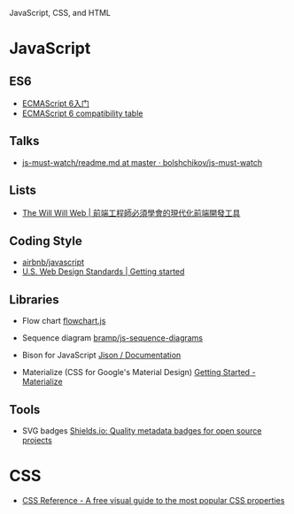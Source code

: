 JavaScript, CSS, and HTML

# JavaScript

## ES6

* [ECMAScript 6入门](http://es6.ruanyifeng.com/)
* [ECMAScript 6 compatibility table](http://kangax.github.io/compat-table/es6/)

## Talks

* [js-must-watch/readme.md at master · bolshchikov/js-must-watch](https://github.com/bolshchikov/js-must-watch/blob/master/readme.md)

## Lists

* [The Will Will Web | 前端工程師必須學會的現代化前端開發工具](http://blog.miniasp.com/post/2015/08/13/essential-frontend-tools-2015.aspx)


## Coding Style

* [airbnb/javascript](https://github.com/airbnb/javascript)
* [U.S. Web Design Standards | Getting started](https://playbook.cio.gov/designstandards/getting-started/)



## Libraries

* Flow chart [flowchart.js](http://adrai.github.io/flowchart.js/)
* Sequence diagram [bramp/js-sequence-diagrams](https://github.com/bramp/js-sequence-diagrams)

* Bison for JavaScript [Jison / Documentation](http://zaach.github.io/jison/docs/)

* Materialize (CSS for Google's Material Design) [Getting Started - Materialize](http://materializecss.com/getting-started.html)

## Tools

* SVG badges [Shields.io: Quality metadata badges for open source projects](http://shields.io/)

# CSS

* [CSS Reference - A free visual guide to the most popular CSS properties](http://cssreference.io/)

